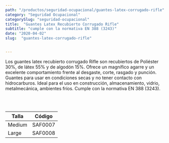 ```yaml
---
path: "/productos/seguridad-ocupacional/guantes-latex-corrugado-rifle"
category: "Seguridad Ocupacional"
categorySlug: "seguridad-ocupacional"
title:  "Guantes Latex Recubierto Corrugado Rifle"
subtitle: "cumple con la normativa EN 388 (3243)"
date: "2020-04-02"
slug:  "guantes-latex-corrugado-rifle"


---
```

Los guantes latex recubierto corrugado Rifle son recubiertos de Poliéster 30%, de látex 55% y de algodón 15%. Ofrece un magnífico agarre y un excelente comportamiento frente al desgaste, corte, rasgado y punción. Guantes para usar en condiciones secas y no tener contacto con hidrocarburos. Ideal para el uso en construcción, almacenamiento, vidrio, metalmecánica, ambientes fríos. Cumple con la normativa EN 388 (3243).


<br> <br>
<table class="min-w-full md:min-w-0 divide-y-0 divide-gray-200">
          <thead class=" bg-white">
            <tr>
              <th scope="col" class="px-6 text-center text-xs font-medium text-primary-lighter uppercase tracking-wider">
                Talla
              </th>
              <th scope="col" class="px-6 py-3 text-center text-xs font-medium text-primary-lighter uppercase tracking-wider">
                Código
              </th>
            </tr>
          </thead>
          <tbody> 
            <tr class="bg-gray-400">
              <td class="px-6 py-4 whitespace-nowrap text-sm text-gray-700 text-center">
              Medium
              </td>
              <td class="px-6 py-4 whitespace-nowrap text-sm text-gray-700 text-center">
              SAF0007
              </td>
            </tr> 
            <tr class="bg-gray-200">
              <td class="px-6 py-4 whitespace-nowrap text-sm text-gray-700 text-center">
              Large
              </td>
              <td class="px-6 py-4 whitespace-nowrap text-sm text-gray-700 text-center">
              SAF0008
              </td>
            </tr> 
          </tbody>
        </table>



